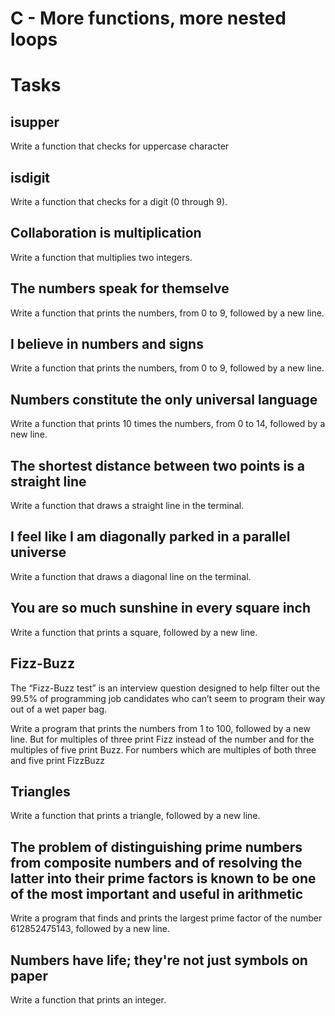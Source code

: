 # C - More functions, more nested loops

# Tasks

## isupper
Write a function that checks for uppercase character


## isdigit
Write a function that checks for a digit (0 through 9).

## Collaboration is multiplication
Write a function that multiplies two integers.

## The numbers speak for themselve
Write a function that prints the numbers, from 0 to 9, followed by a new line.

## I believe in numbers and signs
Write a function that prints the numbers, from 0 to 9, followed by a new line.

## Numbers constitute the only universal language
Write a function that prints 10 times the numbers, from 0 to 14, followed by a new line.

## The shortest distance between two points is a straight line
Write a function that draws a straight line in the terminal.
##  I feel like I am diagonally parked in a parallel universe
Write a function that draws a diagonal line on the terminal.

## You are so much sunshine in every square inch
Write a function that prints a square, followed by a new line.

## Fizz-Buzz
The “Fizz-Buzz test” is an interview question designed to help filter out the 99.5% of programming job candidates who can’t seem to program their way out of a wet paper bag.

Write a program that prints the numbers from 1 to 100, followed by a new line. But for multiples of three print Fizz instead of the number and for the multiples of five print Buzz. For numbers which are multiples of both three and five print FizzBuzz
## Triangles
Write a function that prints a triangle, followed by a new line.

##  The problem of distinguishing prime numbers from composite numbers and of resolving the latter into their prime factors is known to be one of the most important and useful in arithmetic
Write a program that finds and prints the largest prime factor of the number 612852475143, followed by a new line.


## Numbers have life; they're not just symbols on paper
Write a function that prints an integer.




